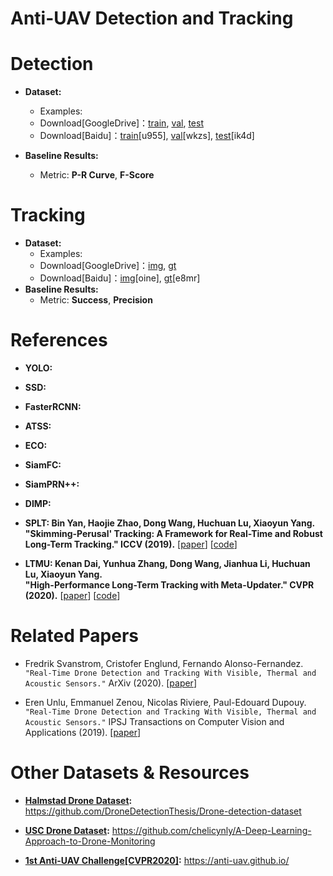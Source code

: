 # Anti-UAV Detection and Tracking

# Detection
* **Dataset:**
  * Examples:  
  * Download[GoogleDrive]：[train](https://drive.google.com/open?id=1RVsSGPUKTdmoyoPTBTWwroyulLek1eTj), [val](https://drive.google.com/open?id=1333uEQfGuqTKslRkkeLSCxylh6AQ0X6n), [test](https://drive.google.com/open?id=1L1zeW1EMDLlXHClSDcCjl3rs_A6sVai0)
  * Download[Baidu]：[train](https://pan.baidu.com/s/1-ogC7P_K6lwYAqIS8bgIUQ )[u955], [val](https://pan.baidu.com/s/15sekmPn0hYNQS05Makbmtw )[wkzs], [test](https://pan.baidu.com/s/1GiA-bKlvMSBkzUwYvo-RiA)[ik4d]

* **Baseline Results:**
  * Metric: **P-R Curve**, **F-Score**

# Tracking
* **Dataset:**
  * Examples:  
  * Download[GoogleDrive]：[img](https://drive.google.com/open?id=1dlSPDggg6TRFMcC1jlYIJxxzUQS1mIh9), [gt](https://drive.google.com/open?id=16PE3tBhT0lUGZLA8-zIRYvNUvxfhFZJq)
  * Download[Baidu]：[img](https://pan.baidu.com/s/1OTExqKgvUnqpENtTDu_gGQ)[oine], [gt](https://pan.baidu.com/s/1nkGNERDVgmYIAiwFTdj2xA )[e8mr]
* **Baseline Results:**
  * Metric: **Success**, **Precision**
  
# References

* **YOLO:**

* **SSD:**

* **FasterRCNN:**

* **ATSS:**

* **ECO:**

* **SiamFC:** 

* **SiamPRN++:**  

* **DIMP:**

* **SPLT: Bin Yan, Haojie Zhao, Dong Wang, Huchuan Lu, Xiaoyun Yang.** <br /> 
  **"Skimming-Perusal' Tracking: A Framework for Real-Time and Robust Long-Term Tracking." ICCV (2019).**
  [[paper](http://openaccess.thecvf.com/content_ICCV_2019/papers/Yan_Skimming-Perusal_Tracking_A_Framework_for_Real-Time_and_Robust_Long-Term_Tracking_ICCV_2019_paper.pdf)]
  [[code](https://github.com/iiau-tracker/SPLT)]

* **LTMU: Kenan Dai, Yunhua Zhang, Dong Wang, Jianhua Li, Huchuan Lu, Xiaoyun Yang.** <br />
  **"High-Performance Long-Term Tracking with Meta-Updater." CVPR (2020).** 
  [[paper](https://arxiv.org/abs/2004.00305)]
  [[code](https://github.com/Daikenan/LTMU)]

# Related Papers

* Fredrik Svanstrom, Cristofer Englund, Fernando Alonso-Fernandez. <br />
  `"Real-Time Drone Detection and Tracking With Visible, Thermal and Acoustic Sensors."` ArXiv (2020). 
  [[paper](https://arxiv.org/abs/2007.07396)]     
  
* Eren Unlu, Emmanuel Zenou, Nicolas Riviere, Paul-Edouard Dupouy. <br />
  `"Real-Time Drone Detection and Tracking With Visible, Thermal and Acoustic Sensors."` IPSJ Transactions on Computer Vision and Applications (2019). 
  [[paper](https://link.springer.com/article/10.1186/s41074-019-0059-x)]  


# Other Datasets & Resources

* **[Halmstad Drone Dataset](https://github.com/DroneDetectionThesis/Drone-detection-dataset):** https://github.com/DroneDetectionThesis/Drone-detection-dataset

* **[USC Drone Dataset](https://github.com/chelicynly/A-Deep-Learning-Approach-to-Drone-Monitoring):** https://github.com/chelicynly/A-Deep-Learning-Approach-to-Drone-Monitoring

* **[1st Anti-UAV Challenge[CVPR2020]](https://anti-uav.github.io/):** https://anti-uav.github.io/
